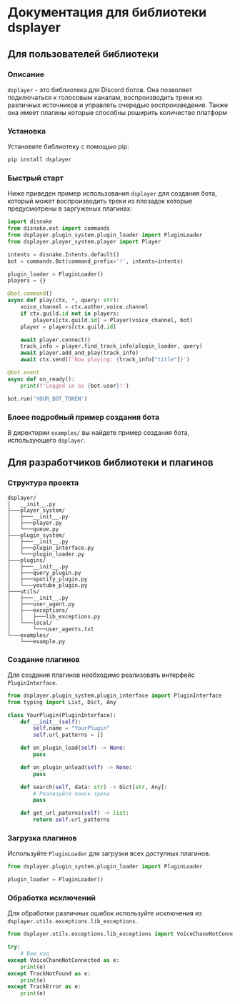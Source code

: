 # Документация для библиотеки dsplayer

## Для пользователей библиотеки

### Описание

`dsplayer` - это библиотека для Discord ботов. Она позволяет подключаться к голосовым каналам, воспроизводить треки из различных источников и управлять очередью воспроизведения. Также она имеет плагины которые способны роширить количество платформ

### Установка

Установите библиотеку с помощью pip:

```bash
pip install dsplayer
```

### Быстрый старт

Ниже приведен пример использования `dsplayer` для создания бота, который может воспроизводить треки из плозадок которые предусмотрены в заргуженых плагинах:

```python
import disnake
from disnake.ext import commands
from dsplayer.plugin_system.plugin_loader import PluginLoader
from dsplayer.player_system.player import Player

intents = disnake.Intents.default()
bot = commands.Bot(command_prefix='!', intents=intents)

plugin_loader = PluginLoader()
players = {}

@bot.command()
async def play(ctx, *, query: str):
    voice_channel = ctx.author.voice.channel
    if ctx.guild.id not in players:
        players[ctx.guild.id] = Player(voice_channel, bot)
    player = players[ctx.guild.id]

    await player.connect()
    track_info = player.find_track_info(plugin_loader, query)
    await player.add_and_play(track_info)
    await ctx.send(f'Now playing: {track_info["title"]}')

@bot.event
async def on_ready():
    print(f'Logged in as {bot.user}!')

bot.run('YOUR_BOT_TOKEN')
```

### Блоее подробный пример создания бота

В директории `examples/` вы найдете пример создания бота, использующего `dsplayer`.

## Для разработчиков библиотеки и плагинов

### Структура проекта

```
dsplayer/
│   __init__.py
├───player_system/
│   ├───__init__.py
│   ├───player.py
│   └───queue.py
├───plugin_system/
│   ├───__init__.py
│   ├───plugin_interface.py
│   └───plugin_loader.py
├───plugins/
│   ├───__init__.py
│   ├───query_plugin.py
│   ├───spotify_plugin.py
│   └───youtube_plugin.py
├───utils/
│   ├───__init__.py
│   ├───user_agent.py
│   ├───exceptions/
│   │   ├───lib_exceptions.py
│   └───local/
│       └───user_agents.txt
└───examples/
    └───example.py
```

### Создание плагинов

Для создания плагинов необходимо реализовать интерфейс `PluginInterface`.

```python
from dsplayer.plugin_system.plugin_interface import PluginInterface
from typing import List, Dict, Any

class YourPlugin(PluginInterface):
    def __init__(self):
        self.name = "YourPlugin"
        self.url_patterns = []

    def on_plugin_load(self) -> None:
        pass

    def on_plugin_unload(self) -> None:
        pass

    def search(self, data: str) -> Dict[str, Any]:
        # Реализуйте поиск трека
        pass

    def get_url_paterns(self) -> list:
        return self.url_patterns
```

### Загрузка плагинов

Используйте `PluginLoader` для загрузки всех доступных плагинов.

```python
from dsplayer.plugin_system.plugin_loader import PluginLoader

plugin_loader = PluginLoader()
```

### Обработка исключений

Для обработки различных ошибок используйте исключения из `dsplayer.utils.exceptions.lib_exceptions`.

```python
from dsplayer.utils.exceptions.lib_exceptions import VoiceChaneNotConnected, TrackNotFound, TrackError

try:
    # Ваш код
except VoiceChaneNotConnected as e:
    print(e)
except TrackNotFound as e:
    print(e)
except TrackError as e:
    print(e)
```